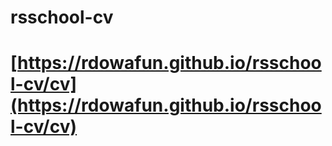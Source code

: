 # rsschool-cv
# [https://rdowafun.github.io/rsschool-cv/cv](https://rdowafun.github.io/rsschool-cv/cv)

